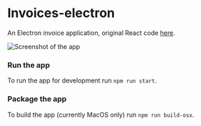 # Invoices-electron

An Electron invoice application, original React code [here](http://github.com/mrenty/invoices).

![Screenshot of the app](https://d17oy1vhnax1f7.cloudfront.net/items/1U3G3U190M3Q47341B25/Invoices-electron.png?v=bec1c34c)

### Run the app

To run the app for development run `npm run start`.

### Package the app

To build the app (currently MacOS only) run `npm run build-osx`.